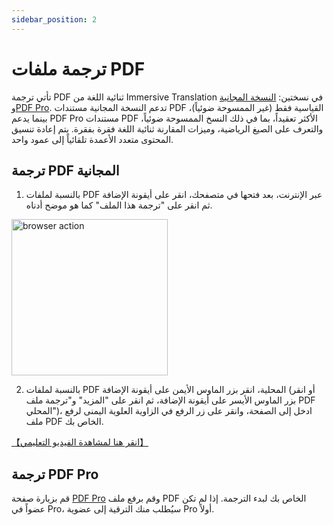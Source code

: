 ```yaml
---
sidebar_position: 2
---
```


# ترجمة ملفات PDF

تأتي ترجمة PDF ثنائية اللغة من Immersive Translation في نسختين: [النسخة المجانية](https://app.immersivetranslate.com/file/) و[PDF Pro](https://app.immersivetranslate.com/pdf-pro/). تدعم النسخة المجانية مستندات PDF القياسية فقط (غير الممسوحة ضوئياً)، بينما يدعم PDF Pro مستندات PDF الأكثر تعقيداً، بما في ذلك النسخ الممسوحة ضوئياً، والتعرف على الصيغ الرياضية، وميزات المقارنة ثنائية اللغة فقرة بفقرة. يتم إعادة تنسيق المحتوى متعدد الأعمدة تلقائياً إلى عمود واحد.

## ترجمة PDF المجانية

1. بالنسبة لملفات PDF عبر الإنترنت، بعد فتحها في متصفحك، انقر على أيقونة الإضافة ثم انقر على "ترجمة هذا الملف" كما هو موضح أدناه.

<img src="https://s.immersivetranslate.com/static/official-static/assets/browser-pdf.png" alt="browser action" width="250" />

2. بالنسبة لملفات PDF المحلية، انقر بزر الماوس الأيمن على أيقونة الإضافة (أو انقر بزر الماوس الأيسر على أيقونة الإضافة، ثم انقر على "المزيد" و"ترجمة ملف PDF المحلي")، ادخل إلى الصفحة، وانقر على زر الرفع في الزاوية العلوية اليمنى لرفع ملف PDF الخاص بك.

[【انقر هنا لمشاهدة الفيديو التعليمي】](https://www.bilibili.com/video/BV1HP411z7Qi/?)

## ترجمة PDF Pro

قم بزيارة صفحة [PDF Pro](https://app.immersivetranslate.com/pdf-pro/) وقم برفع ملف PDF الخاص بك لبدء الترجمة. إذا لم تكن عضواً في Pro، سيُطلب منك الترقية إلى عضوية Pro أولاً.
